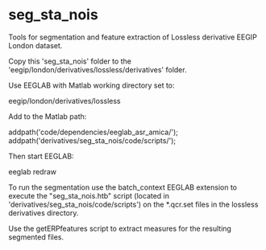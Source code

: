 # seg_sta_nois

Tools for segmentation and feature extraction of Lossless derivative EEGIP London dataset.

Copy this 'seg_sta_nois' folder to the 'eegip/london/derivatives/lossless/derivatives' folder. 

Use EEGLAB with Matlab working directory set to:

eegip/london/derivatives/lossless

Add to the Matlab path:

addpath('code/dependencies/eeglab_asr_amica/');
addpath('derivatives/seg_sta_nois/code/scripts/');

Then start EEGLAB:

eeglab redraw


To run the segmentation use the batch_context EEGLAB extension to execute the "seg_sta_nois.htb" script (located in 'derivatives/seg_sta_nois/code/scripts') on the *.qcr.set files in the lossless derivatives directory.

Use the getERPfeatures script to extract measures for the resulting segmented files.
